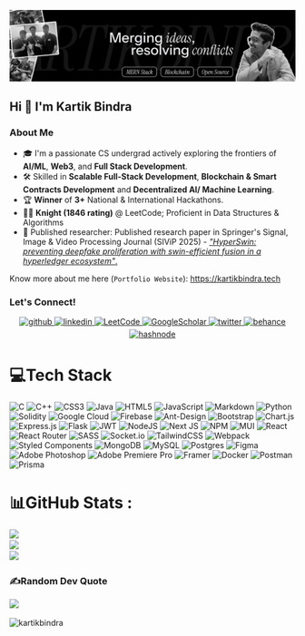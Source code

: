 ![Intro_Banner](/kb_linkedinbanner.png)

Hi 👋 I'm Kartik Bindra
--------------------------
### About Me

- 🎓 I'm a passionate CS undergrad actively exploring the frontiers of **AI/ML**, **Web3**, and **Full Stack Development**.
- 🛠️ Skilled in **Scalable Full-Stack Development**, **Blockchain & Smart Contracts Development** and **Decentralized AI/ Machine Learning**.
- 🏆 **Winner** of **3+** National & International Hackathons.
- 👨‍💻 **Knight (1846 rating)** @ LeetCode; Proficient in Data Structures & Algorithms
- 📄 Published researcher: Published research paper in Springer's Signal, Image & Video Processing Journal (SIViP 2025) - <a href="https://link.springer.com/article/10.1007/s11760-025-04183-8">_"HyperSwin: preventing deepfake proliferation with swin-efficient fusion in a hyperledger ecosystem"_.</a>

Know more about me here (`Portfolio Website`): <a href="https://kartikbindra.tech">https://kartikbindra.tech</a>

### Let's Connect!
<div align="center">
<a href="https://github.com/kartikbindra" target="_blank">
<img src=https://img.shields.io/badge/github-%2324292e.svg?&style=for-the-badge&logo=github&logoColor=white alt=github style="margin-bottom: 5px;" />
</a>
<a href="https://linkedin.com/in/kartik-bindra" target="_blank">
<img src=https://img.shields.io/badge/linkedin-%231E77B5.svg?&style=for-the-badge&logo=linkedin&logoColor=white alt=linkedin style="margin-bottom: 5px;" />
</a>
<a href="https://leetcode.com/u/Kartik_Bindra" target="_blank">
<img src=https://img.shields.io/badge/leetcode-black.svg?&style=for-the-badge&logo=leetcode alt=LeetCode style="margin-bottom: 5px;" />
</a>  
<a href="https://scholar.google.com/citations?user=N3fn-18AAAAJ&hl=en" target="_blank">
<img src=https://img.shields.io/badge/googlescholar-blue.svg?&style=for-the-badge&logo=googlescholar&logoColor=white alt=GoogleScholar style="margin-bottom: 5px;" />
</a>  
<a href="https://x.com/KartikB68116" target="_blank">
<img src=https://img.shields.io/badge/twitter-black.svg?&style=for-the-badge&logo=x&logoColor=white alt=twitter style="margin-bottom: 5px;" />
</a>
<a href="https://www.behance.net/kartikbindra" target="_blank">
<img src=https://img.shields.io/badge/behance-white.svg?&style=for-the-badge&logo=behance&logoColor=black alt=behance style="margin-bottom: 5px;" />
</a>  
<a href="https://hashnode.com/@kartikbindra" target="_blank">
<img src=https://img.shields.io/badge/hashnode-%232962FF.svg?&style=for-the-badge&logo=hashnode&logoColor=white alt=hashnode style="margin-bottom: 5px;" />
</a>
</div> 

# 💻Tech Stack
![C](https://img.shields.io/badge/c-%2300599C.svg?style=for-the-badge&logo=c&logoColor=white) ![C++](https://img.shields.io/badge/c++-%2300599C.svg?style=for-the-badge&logo=c%2B%2B&logoColor=white) ![CSS3](https://img.shields.io/badge/css3-%231572B6.svg?style=for-the-badge&logo=css3&logoColor=white) ![Java](https://img.shields.io/badge/java-%23ED8B00.svg?style=for-the-badge&logo=java&logoColor=white) ![HTML5](https://img.shields.io/badge/html5-%23E34F26.svg?style=for-the-badge&logo=html5&logoColor=white) ![JavaScript](https://img.shields.io/badge/javascript-%23323330.svg?style=for-the-badge&logo=javascript&logoColor=%23F7DF1E) ![Markdown](https://img.shields.io/badge/markdown-%23000000.svg?style=for-the-badge&logo=markdown&logoColor=white) ![Python](https://img.shields.io/badge/python-3670A0?style=for-the-badge&logo=python&logoColor=ffdd54) ![Solidity](https://img.shields.io/badge/Solidity-%23363636.svg?style=for-the-badge&logo=solidity&logoColor=white) ![Google Cloud](https://img.shields.io/badge/Google%20Cloud-%234285F4.svg?style=for-the-badge&logo=google-cloud&logoColor=white) ![Firebase](https://img.shields.io/badge/firebase-%23039BE5.svg?style=for-the-badge&logo=firebase) ![Ant-Design](https://img.shields.io/badge/-AntDesign-%230170FE?style=for-the-badge&logo=ant-design&logoColor=white) ![Bootstrap](https://img.shields.io/badge/bootstrap-%23563D7C.svg?style=for-the-badge&logo=bootstrap&logoColor=white) ![Chart.js](https://img.shields.io/badge/chart.js-F5788D.svg?style=for-the-badge&logo=chart.js&logoColor=white) ![Express.js](https://img.shields.io/badge/express.js-%23404d59.svg?style=for-the-badge&logo=express&logoColor=%2361DAFB) ![Flask](https://img.shields.io/badge/flask-%23000.svg?style=for-the-badge&logo=flask&logoColor=white) ![JWT](https://img.shields.io/badge/JWT-black?style=for-the-badge&logo=JSON%20web%20tokens) ![NodeJS](https://img.shields.io/badge/node.js-6DA55F?style=for-the-badge&logo=node.js&logoColor=white) ![Next JS](https://img.shields.io/badge/Next-black?style=for-the-badge&logo=next.js&logoColor=white) ![NPM](https://img.shields.io/badge/NPM-%23000000.svg?style=for-the-badge&logo=npm&logoColor=white) ![MUI](https://img.shields.io/badge/MUI-%230081CB.svg?style=for-the-badge&logo=material-ui&logoColor=white) ![React](https://img.shields.io/badge/react-%2320232a.svg?style=for-the-badge&logo=react&logoColor=%2361DAFB) ![React Router](https://img.shields.io/badge/React_Router-CA4245?style=for-the-badge&logo=react-router&logoColor=white) ![SASS](https://img.shields.io/badge/SASS-hotpink.svg?style=for-the-badge&logo=SASS&logoColor=white) ![Socket.io](https://img.shields.io/badge/Socket.io-black?style=for-the-badge&logo=socket.io&badgeColor=010101) ![TailwindCSS](https://img.shields.io/badge/tailwindcss-%2338B2AC.svg?style=for-the-badge&logo=tailwind-css&logoColor=white) ![Webpack](https://img.shields.io/badge/webpack-%238DD6F9.svg?style=for-the-badge&logo=webpack&logoColor=black) ![Styled Components](https://img.shields.io/badge/styled--components-DB7093?style=for-the-badge&logo=styled-components&logoColor=white) ![MongoDB](https://img.shields.io/badge/MongoDB-%234ea94b.svg?style=for-the-badge&logo=mongodb&logoColor=white) ![MySQL](https://img.shields.io/badge/mysql-%2300f.svg?style=for-the-badge&logo=mysql&logoColor=white) ![Postgres](https://img.shields.io/badge/postgres-%23316192.svg?style=for-the-badge&logo=postgresql&logoColor=white) 	![Figma](https://img.shields.io/badge/figma-%23F24E1E.svg?style=for-the-badge&logo=figma&logoColor=white) ![Adobe Photoshop](https://img.shields.io/badge/adobephotoshop-%2331A8FF.svg?style=for-the-badge&logo=adobephotoshop&logoColor=white) ![Adobe Premiere Pro](https://img.shields.io/badge/Adobe%20Premiere%20Pro-9999FF.svg?style=for-the-badge&logo=Adobe%20Premiere%20Pro&logoColor=white) ![Framer](https://img.shields.io/badge/Framer-black?style=for-the-badge&logo=framer&logoColor=blue) ![Docker](https://img.shields.io/badge/docker-%230db7ed.svg?style=for-the-badge&logo=docker&logoColor=white) ![Postman](https://img.shields.io/badge/Postman-FF6C37?style=for-the-badge&logo=postman&logoColor=white) ![Prisma](https://img.shields.io/badge/prisma-blue?logo=prisma&style=for-the-badge)
# 📊GitHub Stats :
![](https://github-readme-stats.vercel.app/api?username=kartikbindra&theme=dark&hide_border=false&include_all_commits=true&count_private=false)<br/>
![](https://github-readme-streak-stats.herokuapp.com/?user=kartikbindra&theme=dark&hide_border=false)<br/>
![](https://github-readme-stats.vercel.app/api/top-langs/?username=kartikbindra&theme=dark&hide_border=false&include_all_commits=true&count_private=false&layout=compact)

### ✍️Random Dev Quote
![](https://quotes-github-readme.vercel.app/api?type=horizontal&theme=radical)

<p align="left"> <img src="https://komarev.com/ghpvc/?username=kartikbindra&label=Profile%20views&color=0e75b6&style=flat" alt="kartikbindra" /> </p>


